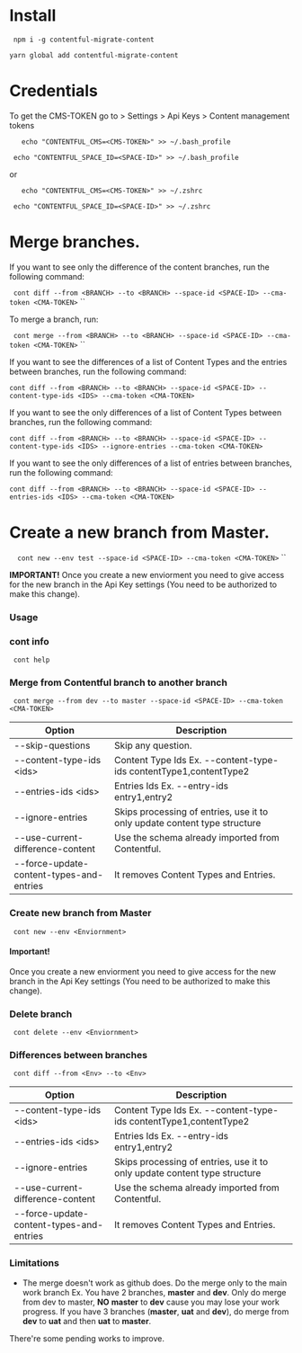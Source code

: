 # Install

`` 
npm i -g contentful-migrate-content
``

``
yarn global add contentful-migrate-content
``

# Credentials

To get the CMS-TOKEN go to > Settings > Api Keys > Content management tokens 

``   
  echo "CONTENTFUL_CMS=<CMS-TOKEN>" >> ~/.bash_profile
`` 

`` 
  echo "CONTENTFUL_SPACE_ID=<SPACE-ID>" >> ~/.bash_profile
`` 

or

``   
  echo "CONTENTFUL_CMS=<CMS-TOKEN>" >> ~/.zshrc
`` 

`` 
  echo "CONTENTFUL_SPACE_ID=<SPACE-ID>" >> ~/.zshrc
`` 

# Merge branches.

If you want to see only the difference of the content branches, run the following command:

` cont diff --from <BRANCH> --to <BRANCH> --space-id <SPACE-ID> --cma-token <CMA-TOKEN>`
``

To merge a branch, run:

` cont merge --from <BRANCH> --to <BRANCH> --space-id <SPACE-ID> --cma-token <CMA-TOKEN>`
``

If you want to see the differences of a list of Content Types and the entries between branches, run the following command:

`cont diff --from <BRANCH> --to <BRANCH> --space-id <SPACE-ID> --content-type-ids <IDS> --cma-token <CMA-TOKEN>`

If you want to see the only differences of a list of Content Types between branches, run the following command:

`cont diff --from <BRANCH> --to <BRANCH> --space-id <SPACE-ID> --content-type-ids <IDS> --ignore-entries --cma-token <CMA-TOKEN>`

If you want to see the only differences of a list of entries between branches, run the following command:

`cont diff --from <BRANCH> --to <BRANCH> --space-id <SPACE-ID> --entries-ids <IDS> --cma-token <CMA-TOKEN>`

# Create a new branch from Master.

`` 
cont new --env test --space-id <SPACE-ID> --cma-token <CMA-TOKEN>`` 
``

**IMPORTANT!**
Once you create a new enviorment you need to give access for the new branch in the Api Key settings (You need to be authorized to make this change).


### Usage

### cont info
`` cont help`` 

### Merge from Contentful branch to another branch
`` cont merge --from dev --to master --space-id <SPACE-ID> --cma-token <CMA-TOKEN>`` 

| Option                                   | Description                                                               |
| ---------------------------------------- | ------------------------------------------------------------------------- |
| --skip-questions                         | Skip any question.                                                        |
| --content-type-ids \<ids>                | Content Type Ids Ex. --content-type-ids contentType1,contentType2         |
| --entries-ids \<ids>                     | Entries Ids Ex. --entry-ids entry1,entry2                                 |
| --ignore-entries                         | Skips processing of entries, use it to only update content type structure |
| --use-current-difference-content         | Use the schema already imported from Contentful.                          |
| --force-update-content-types-and-entries | It removes Content Types and Entries.                                     |


### Create new branch from Master
`` cont new --env <Enviornment>`` 

#### Important!

Once you create a new enviorment you need to give access for the new branch in the Api Key settings (You need to be authorized to make this change).

### Delete branch
`` cont delete --env <Enviornment>`` 

### Differences between branches
`` cont diff --from <Env> --to <Env>`` 

| Option                                   | Description                                                               |
| ---------------------------------------- | ------------------------------------------------------------------------- |
| --content-type-ids \<ids>                | Content Type Ids Ex. --content-type-ids contentType1,contentType2         |
| --entries-ids \<ids>                     | Entries Ids Ex. --entry-ids entry1,entry2                                 |
| --ignore-entries                         | Skips processing of entries, use it to only update content type structure |
| --use-current-difference-content         | Use the schema already imported from Contentful.                          |
| --force-update-content-types-and-entries | It removes Content Types and Entries.                                     |

### Limitations

- The merge doesn't work as github does. Do the merge only to the main work branch Ex.
You have 2 branches, **master** and **dev**. Only do merge from dev to master, **NO** **master** to **dev** cause you may lose your work progress. 
If you have 3 branches (**master**, **uat** and **dev**), do merge from **dev** to **uat** and then **uat** to **master**. 

There're some pending works to improve.
